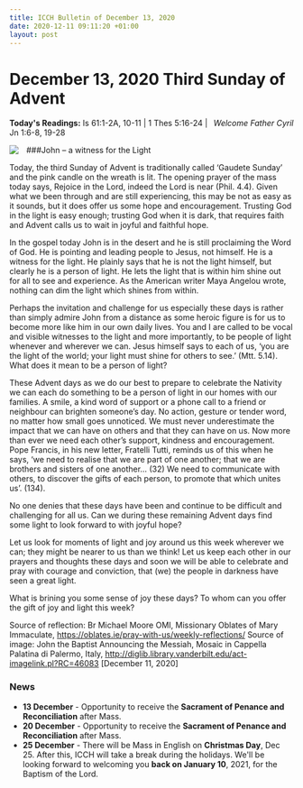 ```yaml
---
title: ICCH Bulletin of December 13, 2020
date: 2020-12-11 09:11:20 +01:00
layout: post
---
```


# December 13, 2020 Third Sunday of Advent
<span style="float: right"><em>Welcome Father Cyril</em></span>
**Today's Readings:** Is 61:1-2A, 10-11 | 1 Thes 5:16-24 | Jn 1:6-8, 19-28


<img style="float: left; margin-right: 1em;" src="https://3.bp.blogspot.com/-D4w4bWWRyjo/WigQ09foaOI/AAAAAAAAGWw/H9fOvof2ZF8AFc9o3lTZ06HRCBtVEW6ZQCKgBGAs/s640/john-the-baptist-announcing-jesus.jpg">

###John – a witness for the Light

Today, the third Sunday of Advent is traditionally called ‘Gaudete Sunday’ and the pink candle on the wreath is lit.  The opening prayer of the mass today says, Rejoice in the Lord, indeed the Lord is near (Phil. 4.4). Given what we been through and are still experiencing, this may be not as easy as it sounds, but it does offer us some hope and encouragement. Trusting God in the light is easy enough; trusting God when it is dark, that requires faith and Advent calls us to wait in joyful and faithful hope.

In the gospel today John is in the desert and he is still proclaiming the Word of God. He is pointing and leading people to Jesus, not himself. He is a witness for the light. He plainly says that he is not the light himself, but clearly he is a person of light. He lets the light that is within him shine out for all to see and experience. As the American writer Maya Angelou wrote, nothing can dim the light which shines from within.

Perhaps the invitation and challenge for us especially these days is rather than simply admire John from a distance as some heroic figure is for us to become more like him in our own daily lives. You and I are called to be vocal and visible witnesses to the light and more importantly, to be people of light whenever and wherever we can. Jesus himself says to each of us, ‘you are the light of the world; your light must shine for others to see.’ (Mtt. 5.14). What does it mean to be a person of light?

These Advent days as we do our best to prepare to celebrate the Nativity we can each do something to be a person of light in our homes with our families. A smile, a kind word of support or a phone call to a friend or neighbour can brighten someone’s day. No action, gesture or tender word, no matter how small goes unnoticed. We must never underestimate the impact that we can have on others and that they can have on us. Now more than ever we need each other’s support, kindness and encouragement.  Pope Francis, in his new letter, Fratelli Tutti, reminds us of this when he says, ‘we need to realise that we are part of one another; that we are brothers and sisters of one another… (32) We need to communicate with others, to discover the gifts of each person, to promote that which unites us’. (134).

No one denies that these days have been and continue to be difficult and challenging for all us. Can we during these remaining Advent days find some light to look forward to with joyful hope?

Let us look for moments of light and joy around us this week wherever we can; they might be nearer to us than we think! Let us keep each other in our prayers and thoughts these days and soon we will be able to celebrate and pray with courage and conviction, that (we) the people in darkness have seen a great light.

What is brining you some sense of joy these days? To whom can you offer the gift of joy and light this week?

Source of reflection: Br Michael Moore OMI, Missionary Oblates of Mary Immaculate, https://oblates.ie/pray-with-us/weekly-reflections/
Source of image: John the Baptist Announcing the Messiah, Mosaic in Cappella Palatina di Palermo, Italy, http://diglib.library.vanderbilt.edu/act-imagelink.pl?RC=46083 [December 11, 2020]

### News 

* **13 December** - Opportunity to receive the **Sacrament of Penance and Reconciliation** after Mass.
* **20 December** - Opportunity to receive the **Sacrament of Penance and Reconciliation** after Mass.
* **25 December** - There will be Mass in English on **Christmas Day**, Dec 25. After this, ICCH will take a break during the holidays. We'll be looking forward to welcoming you **back on January 10**, 2021, for the Baptism of the Lord.
